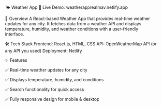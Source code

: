 🌤️ Weather App
🚀 Live Demo: weatherapprealmav.netlify.app

📌 Overview
A React-based Weather App that provides real-time weather updates for any city. It fetches data from a weather API and displays temperature, humidity, and weather conditions with a user-friendly interface.

🛠️ Tech Stack
Frontend: React.js, HTML, CSS
API: OpenWeatherMap API (or any API you used)
Deployment: Netlify

✨ Features

✅ Real-time weather updates for any city

✅ Displays temperature, humidity, and conditions

✅ Search functionality for quick access

✅ Fully responsive design for mobile & desktop
